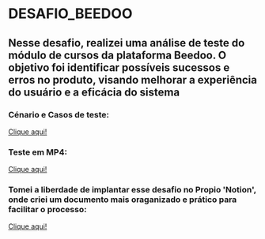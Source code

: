 # DESAFIO_BEEDOO

## Nesse desafio, realizei uma análise de teste do módulo de cursos da plataforma Beedoo. O objetivo foi identificar possíveis sucessos e erros no produto, visando melhorar a experiência do usuário e a eficácia do sistema

### Cénario e Casos de teste: 
[Clique aqui!](https://docs.google.com/document/d/19bZz5iTxfu6EJ5RrCF1VmunuJcPz9i81JsOPIvXtNS0/edit?usp=sharing)


### Teste em MP4:
[Clique aqui!](https://drive.google.com/drive/folders/1drIlbXKmss2PtilnLMiCiW6e9rG64WTS?usp=drive_link)


### Tomei a liberdade de implantar esse desafio no Propio 'Notion', onde criei um documento mais oraganizado e prático para facilitar o processo:
[Clique aqui!](https://imminent-dish-f5a.notion.site/Beedoo-QA-Chalenge-dcce99c9e99d45c297b19a90bcf2d28d?pvs=4)

